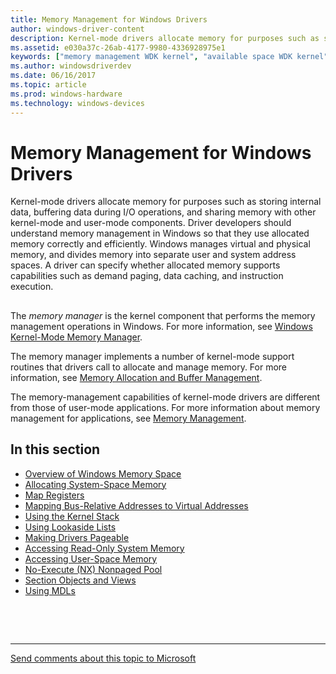 ```yaml
---
title: Memory Management for Windows Drivers
author: windows-driver-content
description: Kernel-mode drivers allocate memory for purposes such as storing internal data, buffering data during I/O operations, and sharing memory with other kernel-mode and user-mode components.
ms.assetid: e030a37c-26ab-4177-9980-4336928975e1
keywords: ["memory management WDK kernel", "available space WDK kernel", "free space WDK kernel", "space WDK See memory WDK"]
ms.author: windowsdriverdev
ms.date: 06/16/2017
ms.topic: article
ms.prod: windows-hardware
ms.technology: windows-devices
---
```


# Memory Management for Windows Drivers


Kernel-mode drivers allocate memory for purposes such as storing internal data, buffering data during I/O operations, and sharing memory with other kernel-mode and user-mode components. Driver developers should understand memory management in Windows so that they use allocated memory correctly and efficiently. Windows manages virtual and physical memory, and divides memory into separate user and system address spaces. A driver can specify whether allocated memory supports capabilities such as demand paging, data caching, and instruction execution.

## <a href="" id="ddk-memory-management-kg"></a>


The *memory manager* is the kernel component that performs the memory management operations in Windows. For more information, see [Windows Kernel-Mode Memory Manager](windows-kernel-mode-memory-manager.md).

The memory manager implements a number of kernel-mode support routines that drivers call to allocate and manage memory. For more information, see [Memory Allocation and Buffer Management](https://msdn.microsoft.com/library/windows/hardware/ff554422).

The memory-management capabilities of kernel-mode drivers are different from those of user-mode applications. For more information about memory management for applications, see [Memory Management](https://msdn.microsoft.com/library/windows/desktop/aa366779).

## In this section


-   [Overview of Windows Memory Space](overview-of-windows-memory-space.md)
-   [Allocating System-Space Memory](allocating-system-space-memory.md)
-   [Map Registers](map-registers.md)
-   [Mapping Bus-Relative Addresses to Virtual Addresses](mapping-bus-relative-addresses-to-virtual-addresses.md)
-   [Using the Kernel Stack](using-the-kernel-stack.md)
-   [Using Lookaside Lists](using-lookaside-lists.md)
-   [Making Drivers Pageable](making-drivers-pageable.md)
-   [Accessing Read-Only System Memory](accessing-read-only-system-memory.md)
-   [Accessing User-Space Memory](accessing-user-space-memory.md)
-   [No-Execute (NX) Nonpaged Pool](no-execute-nonpaged-pool.md)
-   [Section Objects and Views](section-objects-and-views.md)
-   [Using MDLs](using-mdls.md)

 

 


--------------------
[Send comments about this topic to Microsoft](mailto:wsddocfb@microsoft.com?subject=Documentation%20feedback%20%5Bkernel\kernel%5D:%20Memory%20Management%20for%20Windows%20Drivers%20%20RELEASE:%20%286/14/2017%29&body=%0A%0APRIVACY%20STATEMENT%0A%0AWe%20use%20your%20feedback%20to%20improve%20the%20documentation.%20We%20don't%20use%20your%20email%20address%20for%20any%20other%20purpose,%20and%20we'll%20remove%20your%20email%20address%20from%20our%20system%20after%20the%20issue%20that%20you're%20reporting%20is%20fixed.%20While%20we're%20working%20to%20fix%20this%20issue,%20we%20might%20send%20you%20an%20email%20message%20to%20ask%20for%20more%20info.%20Later,%20we%20might%20also%20send%20you%20an%20email%20message%20to%20let%20you%20know%20that%20we've%20addressed%20your%20feedback.%0A%0AFor%20more%20info%20about%20Microsoft's%20privacy%20policy,%20see%20http://privacy.microsoft.com/default.aspx. "Send comments about this topic to Microsoft")


